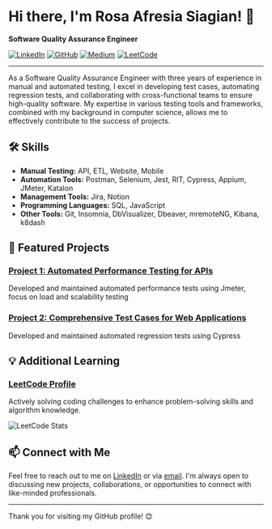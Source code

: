 # Hi there, I'm Rosa Afresia Siagian! 👋

**Software Quality Assurance Engineer**

[![LinkedIn](https://img.shields.io/badge/LinkedIn-rosaafresiasiagian-blue?style=flat-square&logo=linkedin)](https://www.linkedin.com/in/rosa-afresia-siagian)
[![GitHub](https://img.shields.io/badge/GitHub-rosafresia99-lightgrey?style=flat-square&logo=github)](https://github.com/rosafresia99)
[![Medium](https://img.shields.io/badge/Medium-@rosaafs_-black?style=flat-square&logo=medium)](https://medium.com/@rosaafs_)
[![LeetCode](https://img.shields.io/badge/LeetCode-rosafresiasiagian-yellow?style=flat-square&logo=leetcode)](https://leetcode.com/u/rosaafresiasiagian/)

---

As a Software Quality Assurance Engineer with three years of experience in manual and automated testing, I excel in developing test cases, automating regression tests, and collaborating with cross-functional teams to ensure high-quality software. My expertise in various testing tools and frameworks, combined with my background in computer science, allows me to effectively contribute to the success of projects.

## 🛠️ Skills

- **Manual Testing:** API, ETL, Website, Mobile
- **Automation Tools:** Postman, Selenium, Jest, RIT, Cypress, Appium, JMeter, Katalon
- **Management Tools:** Jira, Notion
- **Programming Languages:** SQL, JavaScript
- **Other Tools:** Git, Insomnia, DbVisualizer, Dbeaver, mremoteNG, Kibana, k8dash

## 🌟 Featured Projects

### [Project 1: Automated Performance Testing for APIs](https://github.com/rosafresia99/jmeter_repository)
Developed and maintained automated performance tests using Jmeter, focus on load and scalability testing

### [Project 2: Comprehensive Test Cases for Web Applications](https://github.com/rosafresia99/Sanber56-Cypress-Kelompok2)
Developed and maintained automated regression tests using Cypress



## 💡 Additional Learning

### [LeetCode Profile](https://leetcode.com/u/rosaafresiasiagian/)
Actively solving coding challenges to enhance problem-solving skills and algorithm knowledge.

![LeetCode Stats](https://leetcard.jacoblin.cool/rosaafresiasiagian?theme=light&font=Alef&ext=activity)

## 📫 Connect with Me

Feel free to reach out to me on [LinkedIn](https://www.linkedin.com/in/rosa-afresia-siagian) or via [email](mailto:rosaafresiasiagian@gmail.com). I'm always open to discussing new projects, collaborations, or opportunities to connect with like-minded professionals.

---

Thank you for visiting my GitHub profile! 😊

